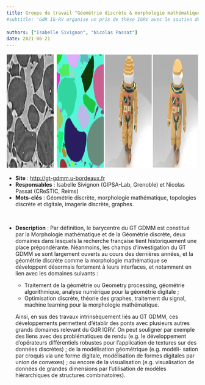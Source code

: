 ```yaml
---
title: Groupe de travail "Géométrie discrète & morphologie mathématique" (GT-GDMM)
#subtitle: 'GdR IG-RV organise un prix de thèse IGRV avec le soutien des associations AFIG, AFRV et EGFR. L’objectif de ce prix de thèse est de récompenser chaque année une excellente thèse issue de la communauté du GdR IG-RV.'

authors: ["Isabelle Sivignon", "Nicolas Passat"]
date: 2021-06-21
---
```


<img src="segmentation_regularisation.png" height="300">

* **Site** : http://gt-gdmm.u-bordeaux.fr
* **Responsables** : Isabelle Sivignon (GIPSA-Lab, Grenoble) et Nicolas Passat (CReSTIC, Reims)
* **Mots-clés** : Géométrie discrète, morphologie mathématique, topologies discrète et digitale, imagerie discrète, graphes.

<br>

* **Description** : Par définition, le barycentre du GT GDMM est
    constitué par la Morphologie mathématique et de la Géométrie
    discrète, deux domaines dans lesquels la recherche française tient
    historiquement une place prépondérante. Néanmoins, les champs
    d’investigation du GT GDMM se sont largement ouverts au cours des
    dernières années, et la géométrie discrète comme la morphologie
    mathématique se développent désormais fortement à leurs interfaces,
    et notamment en lien avec les domaines suivants :

  * Traitement de la géométrie ou Geometry processing, géométrie algorithmique, analyse numérique pour la géométrie digitale ;
  *  Optimisation discrète, théorie des graphes, traitement du signal, machine learning pour la morphologie mathématique.

    Ainsi, en sus des travaux intrinsèquement liés au GT GDMM, ces
    développements permettent d’établir des ponts avec plusieurs autres
    grands domaines relevant du GdR IGRV. On peut souligner par exemple des
    liens avec des problématiques de rendu (e.g. le développement
    d’opérateurs différentiels robustes pour l’application de textures sur
    des données discrètes) ; de la modélisation géométrique (e.g. modéli-
    sation par croquis via une forme digitale, modélisation de formes
    digitales par union de convexes) ; ou encore de la visualisation
    (e.g. visualisation de données de grandes dimensions par l’utilisation
    de modèles hiérarchiques de structures combinatoires).
